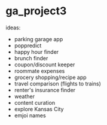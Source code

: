 # ga_project3

ideas:
- parking garage app
- poppredict
- happy hour finder
- brunch finder
- coupon/discount keeper
- roommate expenses
- grocery shopping/recipe app
- travel comparison (flights to trains)
- renter's insurance finder
- weather
- content curation
- explore Kansas City
- emjoi names
